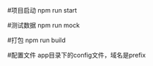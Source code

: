#项目启动
npm run start


#测试数据
npm run mock


#打包
npm run build


#配置文件
app目录下的config文件，域名是prefix






